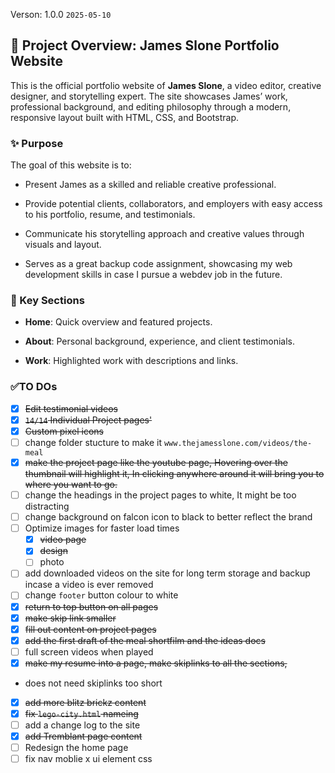 Verson: 1.0.0 `2025-05-10`

## 📄 Project Overview: James Slone Portfolio Website

This is the official portfolio website of **James Slone**, a video editor, creative designer, and storytelling expert. The site showcases James’ work, professional background, and editing philosophy through a modern, responsive layout built with HTML, CSS, and Bootstrap.

### ✨ Purpose

The goal of this website is to:

- Present James as a skilled and reliable creative professional.

- Provide potential clients, collaborators, and employers with easy access to his portfolio, resume, and testimonials.

- Communicate his storytelling approach and creative values through visuals and layout.

- Serves as a great backup code assignment, showcasing my web development skills in case I pursue a webdev job in the future.


### 📁 Key Sections

- **Home**: Quick overview and featured projects.

- **About**: Personal background, experience, and client testimonials.

- **Work**: Highlighted work with descriptions and links.


### ✅TO DOs
- [x] ~~Edit testimonial videos~~
- [x] ~~`14/14` Individual Project pages'~~
- [x] ~~Custom pixel icons~~
- [ ] change folder stucture to make it `www.thejamesslone.com/videos/the-meal`
- [x] ~~make the project page like the youtube page, Hovering over the thumbnail will highlight it, In clicking anywhere around it will bring you to where you want to go.~~
- [ ] change the headings in the project pages to white, It might be too distracting
- [ ] change background on falcon icon to black to better reflect the brand
- [ ] Optimize images for faster load times
  - [x] ~~video page~~
  - [x] ~~design~~
  - [ ] photo
- [ ] add downloaded videos on the site for long term storage and backup incase a video is ever removed
- [ ] change `footer` button colour to white
- [x] ~~return to top button on all pages~~
- [x] ~~make skip link smaller~~
- [x] ~~fill out content on project pages~~
- [x] ~~add the first draft of the meal shortfilm and the ideas docs~~
- [ ] full screen videos when played
- [x] ~~make my resume into a page, make skiplinks to all the sections,~~
- does not need skiplinks too short
- [x] ~~add more blitz brickz content~~ 
- [x] ~~fix `lego-city.html` nameing~~
- [ ] add a change log to the site
- [x] ~~add Tremblant page content~~
- [ ] Redesign the home page
- [ ] fix nav moblie x ui element css